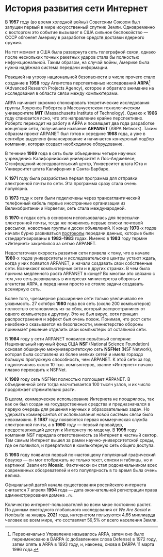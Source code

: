 # История развития сети Интернет

В **1957** году (во время холодной войны) Советским Союзом был запущен первый в мире искусственный спутник Земли. Одновременно с восторгом это событие вызывает в США сильное беспокойство — СССР обгоняет Америку в разработке средств доставки ядерного оружия. 

На тот момент в США была развернута сеть телеграфной связи, однако после нескольких точных ракетных ударов стала бы полностью нефункциональной. Таким образом, на случай войны, Америке была нужна надёжная система передачи информации. 

Реакцией на угрозу национальной безопасности в числе прочего стало создание в **1958** году Агентства перспективных исследований **ARPA**[^1] (Advanced Research Projects Agency), которое и обратило внимание на исследования в области связи между компьютерами. 

[^1]: Первоначально Управление называлось ARPA, затем оно было переименовано в DARPA (с добавлением слова Defense) в 1972 году, затем опять в ARPA в 1993 году, и, наконец, снова в DARPA 11 марта 1996 года.

ARPA начинает скромно спонсировать теоретические исследования группы Лоуренса Робертса в Массачусетском технологическом университете **MIT** (Massachusetts Institute of Technology). Однако к **1966** году становится ясно, что это направление крайне перспективно. Робертс переходит на работу в ARPA и посвящает два года разработке концепции сети, получившей название **ARPANET** (ARPA Network). Таким образом проект ARPANET был готов к середине **1968** года, а уже в сентябре выделено финансирование и начинается конкурсный подбор компании, которая создаст необходимое оборудование.

В течение **1969** года в сеть были объединены четыре научных учреждения: Калифорнийский университет в Лос-Анджелесе, Стэнфордский исследовательский центр, Университет штата Юта и Университет штата Калифорния в Санта-Барбаре. 

К **1971** году была разработана первая программа для отправки электронной почты по сети. Эта программа сразу стала очень популярна.

В **1973** году к сети были подключены через трансатлантический телефонный кабель первые иностранные организации из Великобритании и Норвегии, сеть стала международной.

В **1970**-х годах сеть в основном использовалась для пересылки электронной почты, тогда же появились первые списки почтовой рассылки, новостные группы и доски объявлений. К концу **1970**-х годов начали бурно развиваться [протоколы](#Протоколы) передачи данных, которые были стандартизированы в **1982**–**1983** годах. Именно в **1983** году термин «Интернет» закрепился за сетью ARPANET.

Недостаточная скорость развития сети привела к тому, что в начале **1980**-х годов университеты и исследовательские центры устают ждать, когда у них появится ARPANET, и начали создавать свои собственные сети. Возникают компьютерные сети и в других странах. В чем была причина медленного роста ARPANET в конце? Во многом это связано с тем ,что сеть развивалась в интересах министерства обороны и агентства ARPA, а перед ними просто не стояло задачи создавать всемирную сеть. 

Более того, чрезмерное расширение сети только увеличивало ее уязвимость. 27 октября **1980** года вся сеть (около 200 компьютеров) полностью остановились из-за сбоя, который распространился от одного компьютера к другому. Это не был вирус, хотя принцип распространения и эффект был очень похож. Понимая, что рост сети неизбежно сказывается на безопасности, министерство обороны принимает решение отделить свои компьютеры от остальной сети.

В **1984** году у сети ARPANET появился серьёзный соперник: Национальный научный фонд США **NSF** (National Science Foundation) основал обширную межуниверситетскую сеть **NSFNet** (NSF Network), которая была составлена из более мелких сетей и имела гораздо бо́льшую пропускную способность, чем ARPANET. К этой сети за год подключились около 10 тыс. компьютеров, звание «Интернет» начало плавно переходить к NSFNet.

К **1989** году сеть NSFNet полностью поглощает ARPANET. В объединенной сети тогда насчитывается 100 тысяч узлов, и их число продолжает стремительно расти.

В целом, коммерческое использование Интернета не поощрялось, так как он был создан на государственные средства и предназначался в первую очередь для решения научных и образовательных задач. Но удержать коммерсантов от использования новой системы связи было невозможно. В **1987** году появляется первая коммерческая служба электронной почты, а в **1990** году — первый провайдер, предоставляющий доступ к Интернету по модему. В **1995** году компания NSF передала ответственность за Интернет в частный сектор. Тем самым Интернет вышел за рамки научно-университетской среды, где он появился, и превратился в компьютерную сеть общего доступа.

В **1993** году появился первый по-настоящему популярный графический браузер — он мог отображать не только текст, списки и таблицы, но и картинки! Звали его **Mosaic**. Фактически он стал родоначальником всех современных обозревателей и его популярность в то время была очень велика.

Официальной датой начала существования российского интернета считается 7 апреля **1994** года — дата окончательной регистрации права администрирования домена `.ru`.

Количество интернет-пользователей во всем мире постоянно растет. По данным ежегодного глобального исследования от *We Are Social* и *Hootsuite* на январь **2021** года, интернетом пользуются 4,66 миллиарда человек во всем мире, что составляет 59,5% от всего населения Земли.
